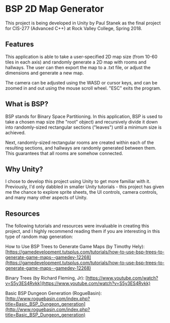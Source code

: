 # BSP 2D Map Generator

This project is being developed in Unity by Paul Stanek as the final project for CIS-277 (Advanced C++) at Rock Valley College, Spring 2018.

## Features

This application is able to take a user-specified 2D map size (from 10-60 tiles in each axis) and randomly generate a 2D map with rooms and hallways.  The user can then export the map to a .txt file, or adjust the dimensions and generate a new map.

The camera can be adjusted using the WASD or cursor keys, and can be zoomed in and out using the mouse scroll wheel.  "ESC" exits the program.

## What is BSP?

BSP stands for Binary Space Partitioning.  In this application, BSP is used to take a chosen map size (the "root" object) and recursively divide it down into randomly-sized rectangular sections ("leaves") until a minimum size is achieved.

Next, randomly-sized rectangular rooms are created within each of the resulting sections, and hallways are randomly generated between them.  This guarantees that all rooms are somehow connected.

## Why Unity?

I chose to develop this project using Unity to get more familiar with it.  Previously, I'd only dabbled in smaller Unity tutorials - this project has given me the chance to explore sprite sheets, the UI controls, camera controls, and many many other aspects of Unity.

## Resources

The following tutorials and resources were invaluable in creating this project, and I highly recommend reading them if you are interesting in this type of random map generation:

How to Use BSP Trees to Generate Game Maps (by Timothy Hely): 
[https://gamedevelopment.tutsplus.com/tutorials/how-to-use-bsp-trees-to-generate-game-maps--gamedev-12268](https://gamedevelopment.tutsplus.com/tutorials/how-to-use-bsp-trees-to-generate-game-maps--gamedev-12268)

Binary Trees (by Richard Fleming, Jr): 
[https://www.youtube.com/watch?v=S5y3ES4Rvkk](https://www.youtube.com/watch?v=S5y3ES4Rvkk)

Basic BSP Dungeon Generation (RogueBasin):
[http://www.roguebasin.com/index.php?title=Basic_BSP_Dungeon_generation](http://www.roguebasin.com/index.php?title=Basic_BSP_Dungeon_generation)
